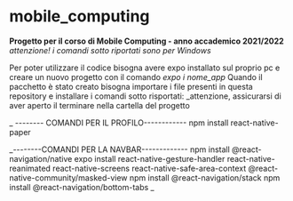 # mobile_computing
**Progetto per il corso di Mobile Computing - anno accademico 2021/2022**
_attenzione! i comandi sotto riportati sono per Windows_

Per poter utilizzare il codice bisogna avere expo installato sul proprio pc e creare un nuovo progetto con il comando _expo i nome_app_
Quando il pacchetto è stato creato bisogna importare i file presenti in questa repository e installare i comandi sotto risportati:
_attenzione, assicurarsi di aver aperto il terminare nella cartella del progetto

_
-------- COMANDI PER IL PROFILO------------
npm install react-native-paper

_--------COMANDI PER LA NAVBAR-------------
npm install @react-navigation/native
expo install react-native-gesture-handler react-native-reanimated react-native-screens react-native-safe-area-context @react-native-community/masked-view
npm install @react-navigation/stack
npm install @react-navigation/bottom-tabs
_
